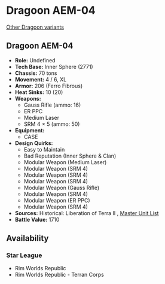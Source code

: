 # Dragoon AEM-04 

[Other Dragoon variants](../dragoon.md) 

## Dragoon AEM-04 

- **Role:** Undefined 
- **Tech Base:** Inner Sphere (2771) 
- **Chassis:** 70 tons 
- **Movement:** 4 / 6, XL 
- **Armor:** 206 (Ferro Fibrous) 
- **Heat Sinks:** 10 (20) 
- **Weapons:** 
  - Gauss Rifle (ammo: 16) 
  - ER PPC 
  - Medium Laser 
  - SRM 4 × 5 (ammo: 50) 
- **Equipment:** 
  - CASE 
- **Design Quirks:** 
  - Easy to Maintain 
  - Bad Reputation (Inner Sphere & Clan) 
  - Modular Weapon (Medium Laser) 
  - Modular Weapon (SRM 4) 
  - Modular Weapon (SRM 4) 
  - Modular Weapon (SRM 4) 
  - Modular Weapon (Gauss Rifle) 
  - Modular Weapon (SRM 4) 
  - Modular Weapon (ER PPC) 
  - Modular Weapon (SRM 4) 
- **Sources:** Historical: Liberation of Terra II , [Master Unit List](http://masterunitlist.info/Unit/Details/6783) 
- **Battle Value:** 1710 

## Availability 

### Star League 

- Rim Worlds Republic 
- Rim Worlds Republic - Terran Corps 

